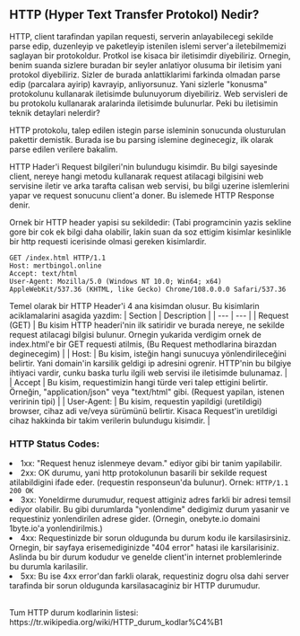 ## HTTP (Hyper Text Transfer Protokol) Nedir?</h2>
			
<p>
       HTTP, client tarafindan yapilan requesti, serverin anlayabilecegi sekilde parse edip, 
        duzenleyip ve paketleyip istenilen islemi server'a iletebilmemizi saglayan bir protokoldur. 
        Protkol ise kisaca bir iletisimdir diyebiliriz.
        Ornegin, benim suanda sizlere buradan bir seyler anlatiyor olusuma bir iletisim yani protokol diyebiliriz.
        Sizler de burada anlattiklarimi farkinda olmadan parse edip (parcalara ayirip) kavrayip, anliyorsunuz.
        Yani sizlerle "konusma" protokolunu kullanarak iletisimde bulunuyorum diyebiliriz.
        Web servisleri de bu protokolu kullanarak aralarinda iletisimde bulunurlar. Peki bu iletisimin teknik detaylari nelerdir?
</p

			
<p>HTTP protokolu, 
talep edilen istegin parse isleminin sonucunda olusturulan pakettir demistik. Burada ise bu parsing islemine deginecegiz,
ilk olarak parse edilen verilere bakalim.</p>
<p>HTTP Hader'i Request bilgileri'nin bulundugu kisimdir. Bu bilgi sayesinde client,
   nereye hangi metodu kullanarak request atilacagi bilgisini web servisine iletir ve arka tarafta calisan web servisi, bu bilgi uzerine islemlerini yapar ve request
sonucunu client'a doner. Bu islemede HTTP Response denir.</p>

<p>Ornek bir HTTP header yapisi su sekildedir: (Tabi programcinin yazis sekline gore bir cok ek bilgi daha olabilir, lakin suan da soz ettigim kisimlar kesinlikle bir http requesti icerisinde olmasi gereken kisimlardir.</p>
			
```
GET /index.html HTTP/1.1
Host: mertbingol.online
Accept: text/html
User-Agent: Mozilla/5.0 (Windows NT 10.0; Win64; x64) AppleWebKit/537.36 (KHTML, like Gecko) Chrome/108.0.0.0 Safari/537.36
```
Temel olarak bir HTTP Header'i 4 ana kisimdan olusur. Bu kisimlarin aciklamalarini asagida yazdim:
| Section | Description |
| --- | --- |
| Request (GET) | Bu kisim HTTP headeri'nin ilk satiridir ve burada nereye, ne sekilde request atilacagi bilgisi bulunur. Ornegin yukarida verdigim ornek de index.html'e bir GET requesti atilmis, (Bu Request methodlarina birazdan deginecegim) |
| Host: | Bu kisim, isteğin hangi sunucuya yönlendirileceğini belirtir. Yani domain'in karsilik geldigi ip adresini ogrenir. HTTP'nin bu bilgiye ihtiyaci vardir, cunku baska turlu ilgili web servisi ile iletisimde bulunamaz. |
| Accept | Bu kisim, requestimizin hangi türde veri talep ettigini belirtir. Örneğin, "application/json" veya "text/html" gibi. (Request yapilan, istenen veririnin tipi) |
| User-Agent: | Bu kisim, requestin yapildigi (uretildigi) browser, cihaz adi ve/veya sürümünü belirtir. Kisaca Request'in uretildigi cihaz hakkinda bir takim verilerin bulundugu kisimdir. |

<p>

</p>

### HTTP Status Codes:
<li>1xx: "Request henuz islenmeye devam." ediyor gibi bir tanim yapilabilir.</li>
<li>2xx: OK durumu, yani http protokolunun basarili bir sekilde request atilabildigini ifade eder. (requestin responseun'da bulunur). Ornek: <code>HTTP/1.1 200 OK</code> </li>
<li>3xx: Yoneldirme durumudur, request attiginiz adres farkli bir adresi temsil ediyor olabilir. Bu gibi durumlarda "yonlendime" dedigimiz durum yasanir ve requestiniz yonlendirilen adrese gider. (Ornegin, onebyte.io domaini 1byte.io'a yonlendirilmis.)</li>
<li>4xx: Requestinizde bir sorun oldugunda bu durum kodu ile karsilasirsiniz. Ornegin, bir sayfaya erisemediginizde "404 error" hatasi ile karsilarisiniz. Aslinda bu bir durum kodudur ve genelde client'in internet problemlerinde bu durumla karilasilir.</li>
<li>5xx: Bu ise 4xx error'dan farkli olarak, requestiniz dogru olsa dahi server tarafinda bir sorun oldugunda karsilasacaginiz bir HTTP durumudur. </li>
<br>
<p>Tum HTTP durum kodlarinin listesi: https://tr.wikipedia.org/wiki/HTTP_durum_kodlar%C4%B1</p>

